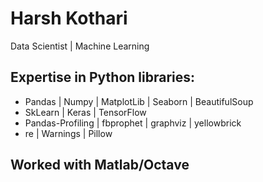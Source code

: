# Harsh Kothari
Data Scientist | Machine Learning

## Expertise in Python libraries:
- Pandas | Numpy | MatplotLib | Seaborn | BeautifulSoup
- SkLearn | Keras | TensorFlow
- Pandas-Profiling | fbprophet | graphviz | yellowbrick
- re | Warnings | Pillow

## Worked with Matlab/Octave
